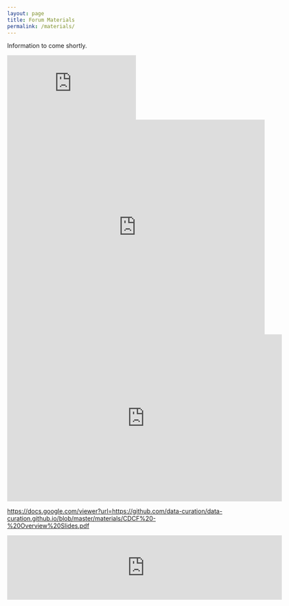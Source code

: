 ```yaml
---
layout: page
title: Forum Materials
permalink: /materials/
---
```


Information to come shortly.

<embed src="https://github.com/data-curation/data-curation.github.io/blob/master/materials/CDCF%20-%20Overview%20Slides.pdf" type="application/pdf" />

<embed src="https://github.com/data-curation/data-curation.github.io/blob/master/materials/CDCF%20-%20Overview%20Slides.pdf" width="600px" height="500px" />

<iframe src="https://docs.google.com/presentation/d/e/2PACX-1vRBTYQtYBdfn6CyA5Io-_UNdUNg-gN7yY8SOKESKpLOnhF2JsKyLJoslYBernz8OVcxtqpxRWi3iuRa/embed?start=false&loop=false&delayms=3000" frameborder="0" width="640" height="389" allowfullscreen="true" mozallowfullscreen="true" webkitallowfullscreen="true"></iframe>

https://docs.google.com/viewer?url=https://github.com/data-curation/data-curation.github.io/blob/master/materials/CDCF%20-%20Overview%20Slides.pdf

<iframe src="https://docs.google.com/viewer?url=https://github.com/data-curation/data-curation.github.io/blob/master/materials/CDCF%20-%20Overview%20Slides.pdf&embed=true" frameborder="0" width="640" </iframe>


